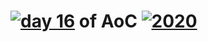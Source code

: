 # [![day 16](16)](https://adventofcode.com/2020/day/16) of AoC [![2020](2020)](https://adventofcode.com/2020)
